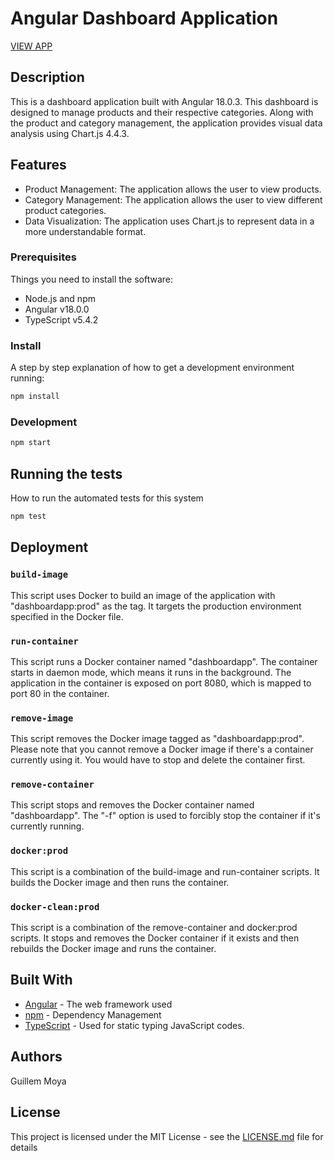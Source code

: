# Angular Dashboard Application

[VIEW APP](https://angular-dashboard-app.vercel.app/)


## Description

This is a dashboard application built with Angular 18.0.3. This dashboard is designed to manage products and their respective categories. Along with the product and category management, the application provides visual data analysis using Chart.js 4.4.3.

## Features

- Product Management: The application allows the user to view products.
- Category Management: The application allows the user to view different product categories.
- Data Visualization: The application uses Chart.js to represent data in a more understandable format.

### Prerequisites

Things you need to install the software:

- Node.js and npm
- Angular v18.0.0
- TypeScript v5.4.2

### Install

A step by step explanation of how to get a development environment running:

```bash
npm install
```

### Development

```bash
npm start
```

## Running the tests

How to run the automated tests for this system

```bash
npm test
```

## Deployment

### `build-image`

This script uses Docker to build an image of the application with "dashboardapp:prod" as the tag. It targets the production environment specified in the Docker file.

### `run-container`
This script runs a Docker container named "dashboardapp". The container starts in daemon mode, which means it runs in the background. The application in the container is exposed on port 8080, which is mapped to port 80 in the container.

### `remove-image`
This script removes the Docker image tagged as "dashboardapp:prod". Please note that you cannot remove a Docker image if there's a container currently using it. You would have to stop and delete the container first.

### `remove-container`
This script stops and removes the Docker container named "dashboardapp". The "-f" option is used to forcibly stop the container if it's currently running.

### `docker:prod`
This script is a combination of the build-image and run-container scripts. It builds the Docker image and then runs the container.

### `docker-clean:prod`
This script is a combination of the remove-container and docker:prod scripts. It stops and removes the Docker container if it exists and then rebuilds the Docker image and runs the container.
## Built With

- [Angular](https://angular.io/) - The web framework used
- [npm](https://www.npmjs.com/) - Dependency Management
- [TypeScript](https://www.typescriptlang.org/) - Used for static typing JavaScript codes.

## Authors

Guillem Moya

## License

This project is licensed under the MIT License - see the [LICENSE.md](LICENSE.md) file for details
